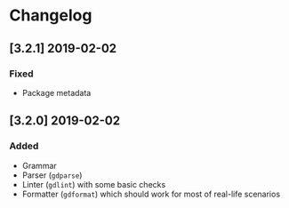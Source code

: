 # Changelog

## [3.2.1] 2019-02-02

### Fixed
 - Package metadata

## [3.2.0] 2019-02-02

### Added
 - Grammar
 - Parser (`gdparse`)
 - Linter (`gdlint`) with some basic checks
 - Formatter (`gdformat`) which should work for most of real-life scenarios
